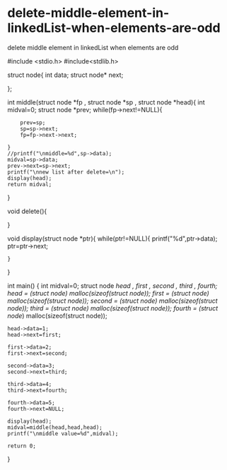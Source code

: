 # delete-middle-element-in-linkedList-when-elements-are-odd
delete middle element in linkedList  when elements are odd


#include <stdio.h>
#include<stdlib.h>

struct node{
    int data;
    struct node* next;
    
};

int middle(struct node *fp , struct node *sp , struct node *head){
    int midval=0;
    struct node *prev;
    while(fp->next!=NULL){
        
        prev=sp;
        sp=sp->next;
        fp=fp->next->next;
        
    }
    //printf("\nmiddle=%d",sp->data);
    midval=sp->data;
    prev->next=sp->next;
    printf("\nnew list after delete=\n");
    display(head);
    return midval;
}

void delete(){
    
}



void display(struct node *ptr){
    while(ptr!=NULL){
        printf("%d",ptr->data);
        ptr=ptr->next;
        
    }
    
}


int main()
{
    int midval=0;
    struct node *head , *first , *second , *third , *fourth;
    head = (struct node*) malloc(sizeof(struct node));
    first = (struct node*) malloc(sizeof(struct node));
    second = (struct node*) malloc(sizeof(struct node));
    third = (struct node*) malloc(sizeof(struct node));
    fourth = (struct node*) malloc(sizeof(struct node));
    
    head->data=1;
    head->next=first;
    
    first->data=2;
    first->next=second;
    
    second->data=3;
    second->next=third;
    
    third->data=4;
    third->next=fourth;
    
    fourth->data=5;
    fourth->next=NULL;
    
    display(head);
    midval=middle(head,head,head);
    printf("\nmiddle value=%d",midval);

    return 0;
}

